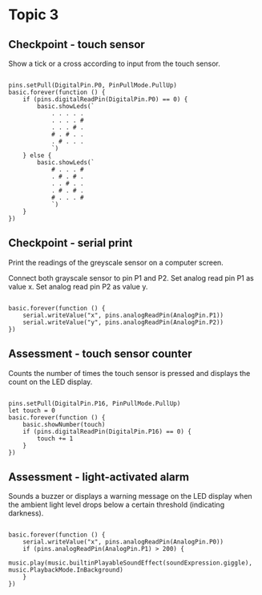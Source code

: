 # Topic 3

## Checkpoint - touch sensor

Show a tick or a cross according to input from the touch sensor.

```blocks

pins.setPull(DigitalPin.P0, PinPullMode.PullUp)
basic.forever(function () {
    if (pins.digitalReadPin(DigitalPin.P0) == 0) {
        basic.showLeds(`
            . . . . .
            . . . . #
            . . . # .
            # . # . .
            . # . . .
            `)
    } else {
        basic.showLeds(`
            # . . . #
            . # . # .
            . . # . .
            . # . # .
            # . . . #
            `)
    }
})

```

## Checkpoint - serial print

Print the readings of the greyscale sensor on a computer screen.

Connect both grayscale sensor to pin P1 and P2.
Set analog read pin P1 as value x.
Set analog read pin P2 as value y.  

```blocks

basic.forever(function () {
    serial.writeValue("x", pins.analogReadPin(AnalogPin.P1))
    serial.writeValue("y", pins.analogReadPin(AnalogPin.P2))
})

```

## Assessment - touch sensor counter

Counts the number of times the touch sensor is pressed and displays the count on the LED display.

```blocks

pins.setPull(DigitalPin.P16, PinPullMode.PullUp)
let touch = 0
basic.forever(function () {
    basic.showNumber(touch)
    if (pins.digitalReadPin(DigitalPin.P16) == 0) {
        touch += 1
    }
})

```

## Assessment - light-activated alarm

Sounds a buzzer or displays a warning message on the LED display when the ambient light level drops below a certain threshold (indicating darkness).

```blocks

basic.forever(function () {
    serial.writeValue("x", pins.analogReadPin(AnalogPin.P0))
    if (pins.analogReadPin(AnalogPin.P1) > 200) {
        music.play(music.builtinPlayableSoundEffect(soundExpression.giggle), music.PlaybackMode.InBackground)
    }
})

```